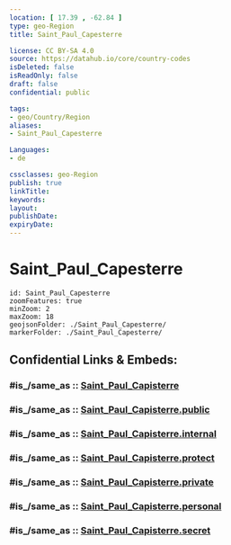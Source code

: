 ```yaml
---
location: [ 17.39 , -62.84 ] 
type: geo-Region
title: Saint_Paul_Capesterre

license: CC BY-SA 4.0
source: https://datahub.io/core/country-codes
isDeleted: false
isReadOnly: false
draft: false
confidential: public

tags:
- geo/Country/Region
aliases:
- Saint_Paul_Capesterre

Languages:
- de

cssclasses: geo-Region
publish: true
linkTitle: 
keywords: 
layout: 
publishDate: 
expiryDate: 
---
```


# Saint_Paul_Capesterre

```leaflet
id: Saint_Paul_Capesterre
zoomFeatures: true 
minZoom: 2 
maxZoom: 18
geojsonFolder: ./Saint_Paul_Capesterre/
markerFolder: ./Saint_Paul_Capesterre/
```


## Confidential Links & Embeds: 

### #is_/same_as :: [Saint_Paul_Capisterre](/_Standards/Earth/Continent/America~Caribbean/Saint_Kitts_and_Nevis~Islands/parishes~Saint_Kitts_and_Nevis/Saint_Paul_Capisterre.md) 

### #is_/same_as :: [Saint_Paul_Capisterre.public](/_public/Earth/Continent/America~Caribbean/Saint_Kitts_and_Nevis~Islands/parishes~Saint_Kitts_and_Nevis/Saint_Paul_Capisterre.public.md) 

### #is_/same_as :: [Saint_Paul_Capisterre.internal](/_internal/Earth/Continent/America~Caribbean/Saint_Kitts_and_Nevis~Islands/parishes~Saint_Kitts_and_Nevis/Saint_Paul_Capisterre.internal.md) 

### #is_/same_as :: [Saint_Paul_Capisterre.protect](/_protect/Earth/Continent/America~Caribbean/Saint_Kitts_and_Nevis~Islands/parishes~Saint_Kitts_and_Nevis/Saint_Paul_Capisterre.protect.md) 

### #is_/same_as :: [Saint_Paul_Capisterre.private](/_private/Earth/Continent/America~Caribbean/Saint_Kitts_and_Nevis~Islands/parishes~Saint_Kitts_and_Nevis/Saint_Paul_Capisterre.private.md) 

### #is_/same_as :: [Saint_Paul_Capisterre.personal](/_personal/Earth/Continent/America~Caribbean/Saint_Kitts_and_Nevis~Islands/parishes~Saint_Kitts_and_Nevis/Saint_Paul_Capisterre.personal.md) 

### #is_/same_as :: [Saint_Paul_Capisterre.secret](/_secret/Earth/Continent/America~Caribbean/Saint_Kitts_and_Nevis~Islands/parishes~Saint_Kitts_and_Nevis/Saint_Paul_Capisterre.secret.md)

